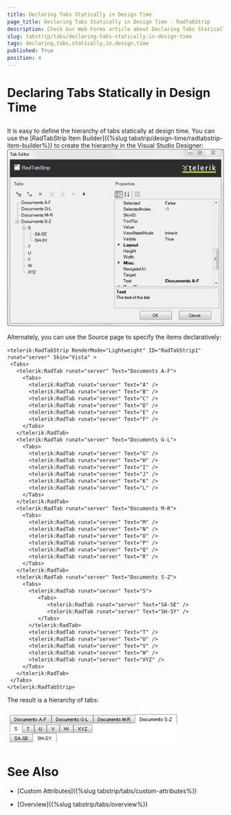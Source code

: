 ```yaml
---
title: Declaring Tabs Statically in Design Time
page_title: Declaring Tabs Statically in Design Time - RadTabStrip
description: Check our Web Forms article about Declaring Tabs Statically in Design Time.
slug: tabstrip/tabs/declaring-tabs-statically-in-design-time
tags: declaring,tabs,statically,in,design,time
published: True
position: 4
---
```


# Declaring Tabs Statically in Design Time

## 

It is easy to define the hierarchy of tabs statically at design time. You can use the [RadTabStrip Item Builder]({%slug tabstrip/design-time/radtabstrip-item-builder%}) to create the hierarchy in the Visual Studio Designer:
![Item builder with items](images/tabstrip_itembuilderwithitems.png)

Alternately, you can use the Source page to specify the items declaratively:

````ASPNET	
<telerik:RadTabStrip RenderMode="Lightweight" ID="RadTabStrip1" runat="server" Skin="Vista" >
 <Tabs>
   <telerik:RadTab runat="server" Text="Documents A-F">
     <Tabs>
       <telerik:RadTab runat="server" Text="A" />
       <telerik:RadTab runat="server" Text="B" />
       <telerik:RadTab runat="server" Text="C" />
       <telerik:RadTab runat="server" Text="D" />
       <telerik:RadTab runat="server" Text="E" />
       <telerik:RadTab runat="server" Text="F" />
     </Tabs>
   </telerik:RadTab>
   <telerik:RadTab runat="server" Text="Documents G-L">
     <Tabs>
       <telerik:RadTab runat="server" Text="G" />
       <telerik:RadTab runat="server" Text="H" />
       <telerik:RadTab runat="server" Text="I" />
       <telerik:RadTab runat="server" Text="J" />
       <telerik:RadTab runat="server" Text="K" />
       <telerik:RadTab runat="server" Text="L" />
     </Tabs>
   </telerik:RadTab>
   <telerik:RadTab runat="server" Text="Documents M-R">
     <Tabs>
       <telerik:RadTab runat="server" Text="M" />
       <telerik:RadTab runat="server" Text="N" />
       <telerik:RadTab runat="server" Text="O" />
       <telerik:RadTab runat="server" Text="P" />
       <telerik:RadTab runat="server" Text="Q" />
       <telerik:RadTab runat="server" Text="R" />
     </Tabs>
   </telerik:RadTab>
   <telerik:RadTab runat="server" Text="Documents S-Z">
     <Tabs>
       <telerik:RadTab runat="server" Text="S">
          <Tabs>
             <telerik:RadTab runat="server" Text="SA-SE" />
             <telerik:RadTab runat="server" Text="SH-SY" />
          </Tabs>
       </telerik:RadTab>
       <telerik:RadTab runat="server" Text="T" />
       <telerik:RadTab runat="server" Text="U" />
       <telerik:RadTab runat="server" Text="V" />
       <telerik:RadTab runat="server" Text="W" />
       <telerik:RadTab runat="server" Text="XYZ" />
     </Tabs>
   </telerik:RadTab>
 </Tabs>
</telerik:RadTabStrip> 		
````

The result is a hierarchy of tabs:

![Hierarchy of tabs](images/tabstrip_hierarchyoftabs.png)

# See Also

 * [Custom Attributes]({%slug tabstrip/tabs/custom-attributes%})

 * [Overview]({%slug tabstrip/tabs/overview%})
